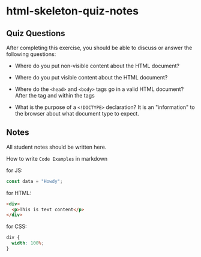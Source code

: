 # html-skeleton-quiz-notes

## Quiz Questions

After completing this exercise, you should be able to discuss or answer the following questions:

- Where do you put non-visible content about the HTML document?
<head>

- Where do you put visible content about the HTML document?
<body>

- Where do the `<head>` and `<body>` tags go in a valid HTML document?
After the <!DOCTYPE html> tag and within the <html> </html> tags

- What is the purpose of a `<!DOCTYPE>` declaration?
It is an "information" to the browser about what document type to expect.

## Notes

All student notes should be written here.


How to write `Code Examples` in markdown

for JS:

```javascript
const data = "Howdy";
```

for HTML:

```html
<div>
  <p>This is text content</p>
</div>
```

for CSS:

```css
div {
  width: 100%;
}
```
